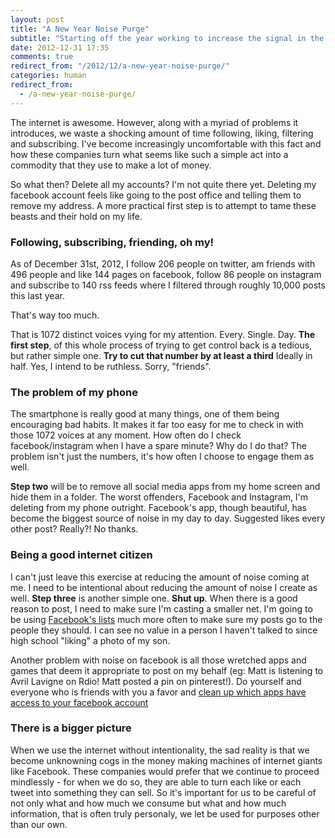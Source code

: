 ```yaml
---
layout: post
title: "A New Year Noise Purge"
subtitle: "Starting off the year working to increase the signal in the noise"
date: 2012-12-31 17:35
comments: true
redirect_from: "/2012/12/a-new-year-noise-purge/"
categories: human
redirect_from:
  - /a-new-year-noise-purge/
---
```

The internet is awesome. However, along with a myriad of problems it introduces, we waste a shocking amount of time following, liking, filtering and subscribing. I've become increasingly uncomfortable with this fact and how these companies turn what seems like such a simple act into a commodity that they use to make a lot of money.

So what then? Delete all my accounts? I'm not quite there yet. Deleting my facebook account feels like going to the post office and telling them to remove my address. A more practical first step is to attempt to tame these beasts and their hold on my life.

### Following, subscribing, friending, oh my!

As of December 31st, 2012, I follow 206 people on twitter, am friends with 496 people and like 144 pages on facebook, follow 86 people on instagram and subscribe to 140 rss feeds where I filtered through roughly 10,000 posts this last year.

That's way too much.

That is 1072 distinct voices vying for my attention. Every. Single. Day. **The first step**, of this whole process of trying to get control back is a tedious, but rather simple one. **Try to cut that number by at least a third** Ideally in half.  Yes, I intend to be ruthless. Sorry, "friends".

### The problem of my phone

The smartphone is really good at many things, one of them being encouraging bad habits. It makes it far too easy for me to check in with those 1072 voices at any moment. How often do I check facebook/instagram when I have a spare minute? Why do I do that? The problem isn't just the numbers, it's how often I choose to engage them as well.

**Step two** will be to remove all social media apps from my home screen and hide them in a folder. The worst offenders, Facebook and Instagram, I'm deleting from my phone outright. Facebook's app, though beautiful, has become the biggest source of noise in my day to day. Suggested likes every other post? Really?! No thanks.

### Being a good internet citizen

I can't just leave this exercise at reducing the amount of noise coming at me. I need to be intentional about reducing the amount of noise I create as well. **Step three** is another simple one. **Shut up**. When there is a good reason to post, I need to make sure I'm casting a smaller net. I'm going to be using [Facebook's lists](https://www.facebook.com/bookmarks/lists) much more often to make sure my posts go to the people they should. I can see no value in a person I haven't talked to since high school "liking" a photo of my son.

Another problem with noise on facebook is all those wretched apps and games that deem it appropriate to post on my behalf (eg: Matt is listening to Avril Lavigne on Rdio! Matt posted a pin on pinterest!). Do yourself and everyone who is friends with you a favor and [clean up which apps have access to your facebook account](https://www.facebook.com/settings?tab=applications)

### There is a bigger picture

When we use the internet without intentionality, the sad reality is that we become unknowning cogs in the money making machines of internet giants like Facebook. These companies would prefer that we continue to proceed mindlessly - for when we do so, they are able to turn each like or each tweet into something they can sell. So it's important for us to be careful of not only what and how much we consume but what and how much information, that is often truly personaly, we let be used for purposes other than our own.
